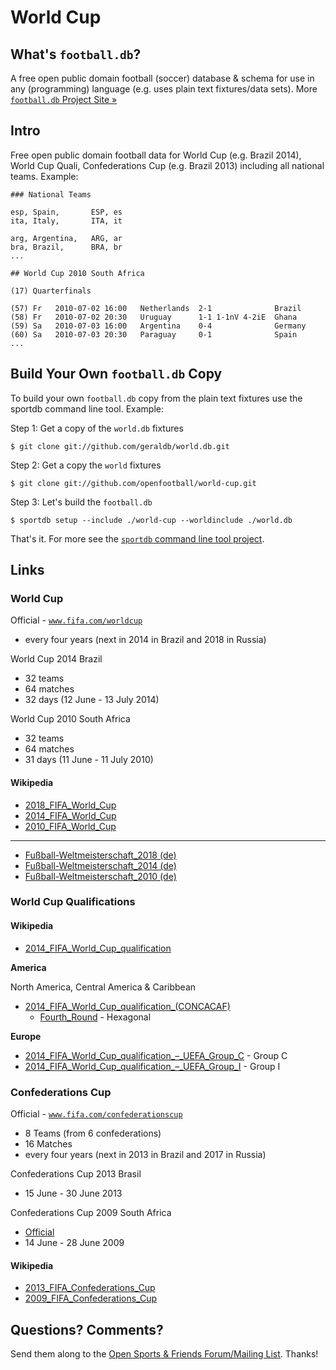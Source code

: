 # World Cup

## What's `football.db`?

A free open public domain football (soccer) database & schema
for use in any (programming) language
(e.g. uses plain text fixtures/data sets).
More [`football.db` Project Site »](http://openfootball.github.io)

## Intro

Free open public domain football data for World Cup (e.g. Brazil 2014), World Cup Quali,
Confederations Cup (e.g. Brazil 2013) including all national teams. Example:

~~~
### National Teams

esp, Spain,       ESP, es
ita, Italy,       ITA, it

arg, Argentina,   ARG, ar
bra, Brazil,      BRA, br
...
~~~

~~~
## World Cup 2010 South Africa

(17) Quarterfinals

(57) Fr   2010-07-02 16:00   Netherlands  2-1              Brazil
(58) Fr   2010-07-02 20:30   Uruguay      1-1 1-1nV 4-2iE  Ghana
(59) Sa   2010-07-03 16:00   Argentina    0-4              Germany
(60) Sa   2010-07-03 20:30   Paraguay     0-1              Spain
...
~~~


## Build Your Own `football.db` Copy

To build your own `football.db` copy from the plain text fixtures
use the sportdb command line tool. Example:

Step 1:  Get a copy of the `world.db` fixtures

    $ git clone git://github.com/geraldb/world.db.git

Step 2:  Get a copy the `world` fixtures

    $ git clone git://github.com/openfootball/world-cup.git

Step 3:  Let's build the `football.db`

    $ sportdb setup --include ./world-cup --worldinclude ./world.db

That's it. For more
see the [`sportdb` command line tool project](https://github.com/geraldb/sport.db.ruby).


## Links

### World Cup

Official - [`www.fifa.com/worldcup`](http://www.fifa.com/worldcup)

- every four years (next in 2014 in Brazil and 2018 in Russia)


World Cup 2014 Brazil

- 32 teams
- 64 matches
- 32 days (12 June - 13 July 2014)


World Cup 2010 South Africa

- 32 teams
- 64 matches
- 31 days (11 June - 11 July 2010)


#### Wikipedia

- [2018_FIFA_World_Cup](http://en.wikipedia.org/wiki/2018_FIFA_World_Cup)
- [2014_FIFA_World_Cup](http://en.wikipedia.org/wiki/2014_FIFA_World_Cup)
- [2010_FIFA_World_Cup](http://en.wikipedia.org/wiki/2010_FIFA_World_Cup)

----

- [Fußball-Weltmeisterschaft_2018 (de)](http://de.wikipedia.org/wiki/Fußball-Weltmeisterschaft_2018)
- [Fußball-Weltmeisterschaft_2014 (de)](http://de.wikipedia.org/wiki/Fußball-Weltmeisterschaft_2014)
- [Fußball-Weltmeisterschaft_2010 (de)](http://de.wikipedia.org/wiki/Fußball-Weltmeisterschaft_2010)


### World Cup Qualifications

#### Wikipedia

- [2014_FIFA_World_Cup_qualification](http://en.wikipedia.org/wiki/2014_FIFA_World_Cup_qualification)
 

__America__

North America, Central America & Caribbean

- [2014_FIFA_World_Cup_qualification_(CONCACAF)](http://en.wikipedia.org/wiki/2014_FIFA_World_Cup_qualification_(CONCACAF))
    - [Fourth_Round](http://en.wikipedia.org/wiki/2014_FIFA_World_Cup_qualification_–_CONCACAF_Fourth_Round) - Hexagonal


__Europe__

- [2014_FIFA_World_Cup_qualification_–_UEFA_Group_C](http://en.wikipedia.org/wiki/2014_FIFA_World_Cup_qualification_–_UEFA_Group_C) - Group C
- [2014_FIFA_World_Cup_qualification_–_UEFA_Group_I](http://en.wikipedia.org/wiki/2014_FIFA_World_Cup_qualification_–_UEFA_Group_I) - Group I


### Confederations Cup

Official - [`www.fifa.com/confederationscup`](http://www.fifa.com/confederationscup)

- 8 Teams (from 6 confederations)
- 16 Matches
- every four years (next in 2013 in Brazil and 2017 in Russia)


Confederations Cup 2013 Brasil 

- 15 June - 30 June 2013


Confederations Cup 2009 South Africa

- [Official](http://www.fifa.com/tournaments/archive/confederationscup/southafrica2009)
- 14 June - 28 June 2009


#### Wikipedia

- [2013_FIFA_Confederations_Cup](http://en.wikipedia.org/wiki/2013_FIFA_Confederations_Cup)
- [2009_FIFA_Confederations_Cup](http://en.wikipedia.org/wiki/2009_FIFA_Confederations_Cup)



## Questions? Comments?

Send them along to the
[Open Sports & Friends Forum/Mailing List](http://groups.google.com/group/opensport).
Thanks!


